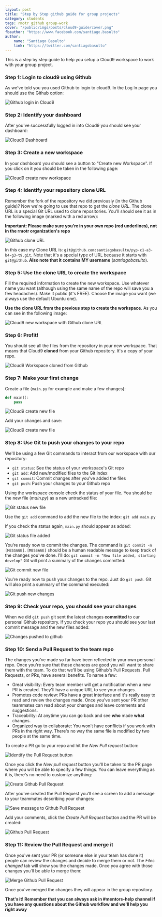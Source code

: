 ```yaml
---
layout: post
title: "Step by Step github guide for group projects"
category: students
tags: rmotr github group-work
cover: "/public/imgs/posts/cloud9-guide/cover.png"
fbauthor: "https://www.facebook.com/santiago.basulto"
author:
    name: "Santiago Basulto"
    link: "https://twitter.com/santiagobasulto"
---
```


This is a step by step guide to help you setup a Cloud9 workspace to work with your group project.

### Step 1: Login to cloud9 using Github

As we've told you you used Github to login to cloud9. In the Log In page you should use the Github option:

![Github login in Cloud9](/public/imgs/posts/cloud9-guide/cloud9_github_login.png)


### Step 2: Identify your dashboard

After you've successfully logged in into Cloud9 you should see your dashboard:

![Cloud9 Dashboard](/public/imgs/posts/cloud9-guide/cloud9_dashboard.png)

### Step 3: Create a new workspace

In your dashboard you should see a button to "Create new Workspace". If you click on it you should be taken in the following page:

![Cloud9 create new workspace](/public/imgs/posts/cloud9-guide/new_workspace.png)

### Step 4: Identify your repository clone URL

Remember the fork of the repository we did previously (in the Github guide)? Now we're going to use that repo to get the _clone URL_. The clone URL is a special Git URL used to clone repositories. You'll should see it as in the following image (marked with a red arrow):

**Important: Please make sure you're in your own repo (red underlines), not in the rmotr organization's repo**

![Github clone URL](/public/imgs/posts/cloud9-guide/github_clone_url.png)

In this case my Clone URL is: `git@github.com:santiagobasulto/pyp-c1-a3-b4-g3-t9.git`. Note that it's a special type of URL because it starts with `git@github`. **Also note that it contains MY username** (_santiagobasulto_).

### Step 5: Use the clone URL to create the workspace

Fill the required information to create the new workspace. Use whatever name you want (although using the same name of the repo will save you a few headaches). Make it public (it's FREE). Choose the image you want (we always use the default Ubuntu one).

**Use the clone URL from the previous step to create the workspace**. As you can see in the following image:

![Cloud9 new workspace with Github clone URL](/public/imgs/posts/cloud9-guide/new_workspace_info.png)

### Step 6: Profit!

You should see all the files from the repository in your new workspace. That means that Cloud9 __cloned__ from your Github repository. It's a copy of your repo.

![Cloud9 Workspace cloned from Github](/public/imgs/posts/cloud9-guide/workspace_cloned.png)

### Step 7: Make your first change

Create a file (`main.py` for example and make a few changes):

```python
def main():
    pass
```

![Cloud9 create new file](/public/imgs/posts/cloud9-guide/cloud9_new_file.png)

Add your changes and save:

![Cloud9 create new file](/public/imgs/posts/cloud9-guide/modify_file.png)

### Step 8: Use Git to push your changes to your repo

We'll be using a few Git commands to interact from our workspace with our repository:

* `git status`: See the status of your workspace's Git repo
* `git add`: Add new/modified files to the Git index
* `git commit`: Commit changes after you've added the files
* `git push`: Push your changes to your Github repo

Using the workspace console check the status of your file. You should be the new file (_main.py_) as a new untracked file:

![Git status new file](/public/imgs/posts/cloud9-guide/git-status-new-file.png)

Use the `git add` command to add the new file to the index: `git add main.py`

If you check the status again, `main.py` should appear as added:

![Git status file added](/public/imgs/posts/cloud9-guide/git-status-file-added.png)

You're ready now to commit the changes. The command is `git commit -m [MESSAGE]`. `[MESSAGE]` should be a human readable message to keep track of the changes you've done. I'll do: `git commit -m "New file added, starting develop"` Git will print a summary of the changes committed:

![Git commit new file](/public/imgs/posts/cloud9-guide/git-commit-new-file.png)

You're ready now to push your changes to the repo. Just do `git push`. Git will also print a summary of the command executed:

![Git push new changes](/public/imgs/posts/cloud9-guide/git-push-new-changes.png)

### Step 9: Check your repo, you should see your changes

When we did `git push` git sent the latest changes **committed** to our personal Github repository. If you check your repo you should see your last commit message and the new files added:

![Changes pushed to github](/public/imgs/posts/cloud9-guide/changes-pushed-to-github.png)

### Step 10: Send a Pull Request to the team repo

The changes you've made so far have been reflected in your own personal repo. Once you're sure that those chances are good you will want to share them with the team. To do that we'll be using Github's Pull Requests. Pull Requests, or PRs, have several benefits. To name a few:

* Great visibility: Every team member will get a notification when a new PR is created. They'll have a unique URL to see your changes.
* Promotes code review: PRs have a great interface and it's really easy to read and review the changes made. Once you've sent your PR other teammates can read about your changes and leave comments and suggestions.
* Traceability: At anytime you can go back and see **who** made **what** changes.
* Organized way to collaborate: You won't have conflicts if you work with PRs in the right way. There's no way the same file is modified by two people at the same time.

To create a PR go to your repo and hit the _New Pull request_ button:

![Identify the Pull Request button](/public/imgs/posts/cloud9-guide/pr-button.png)

Once you click the _New pull request_ button you'll be taken to the PR page where you will be able to specify a few things. You can leave everything as it is, there's no need to customize anything:

![Create Github Pull Request](/public/imgs/posts/cloud9-guide/pr-created.png)

After you've created the Pull Request you'll see a screen to add a message to your teammates describing your changes:

![Save message to Github Pull Request](/public/imgs/posts/cloud9-guide/pr-message.png)

Add your comments, click the _Create Pull Request_ button and the PR will be created:

![Github Pull Request](/public/imgs/posts/cloud9-guide/pr-page.png)

### Step 11: Review the Pull Request and merge it

Once you've sent your PR (or someone else in your team has done it) people can review the changes and decide to merge them or not. The _Files changed_ tab will show you the changes made. Once you agree with those changes you'll be able to merge them:

![Merge Github Pull Request](/public/imgs/posts/cloud9-guide/merge-pr.png)

Once you've merged the changes they will appear in the group repository.

**That's it! Remember that you can always ask in #mentors-help channel if you have any questions about the Github workflow and we'll help you right away**
